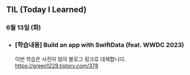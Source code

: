 ## TIL (Today I Learned)

### 6월 13일 (화)    

- ### [학습내용] Build an app with SwiftData (feat. WWDC 2023)   
    
    이번 학습은 사진이 많아 블로그 링크로 대체합니다.   
    https://green1229.tistory.com/378